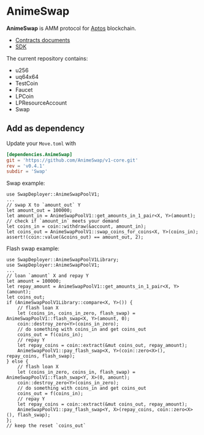 # AnimeSwap

**AnimeSwap** is AMM protocol for [Aptos](https://www.aptos.com/) blockchain. 

* [Contracts documents](https://docs.animeswap.org/docs/contracts)
* [SDK](https://github.com/AnimeSwap/v1-sdk)

The current repository contains: 

* u256
* uq64x64
* TestCoin
* Faucet
* LPCoin
* LPResourceAccount
* Swap

## Add as dependency

Update your `Move.toml` with

```toml
[dependencies.AnimeSwap]
git = 'https://github.com/AnimeSwap/v1-core.git'
rev = 'v0.4.1'
subdir = 'Swap'
```

Swap example:
```move
use SwapDeployer::AnimeSwapPoolV1;
...
// swap X to `amount_out` Y
let amount_out = 100000;
let amount_in = AnimeSwapPoolV1::get_amounts_in_1_pair<X, Y>(amount);
// check if `amount_in` meets your demand
let coins_in = coin::withdraw(&account, amount_in);
let coins_out = AnimeSwapPoolV1::swap_coins_for_coins<X, Y>(coins_in);
assert!(coin::value(&coins_out) == amount_out, 2);
```

Flash swap example:
```move
use SwapDeployer::AnimeSwapPoolV1Library;
use SwapDeployer::AnimeSwapPoolV1;
...
// loan `amount` X and repay Y
let amount = 100000;
let repay_amount = AnimeSwapPoolV1::get_amounts_in_1_pair<X, Y>(amount);
let coins_out;
if (AnimeSwapPoolV1Library::compare<X, Y>()) {
    // flash loan X
    let (coins_in, coins_in_zero, flash_swap) = AnimeSwapPoolV1::flash_swap<X, Y>(amount, 0);
    coin::destroy_zero<Y>(coins_in_zero);
    // do something with coins_in and get coins_out
    coins_out = f(coins_in);
    // repay Y
    let repay_coins = coin::extract(&mut coins_out, repay_amount);
    AnimeSwapPoolV1::pay_flash_swap<X, Y>(coin::zero<X>(), repay_coins, flash_swap);
} else {
    // flash loan X
    let (coins_in_zero, coins_in, flash_swap) = AnimeSwapPoolV1::flash_swap<Y, X>(0, amount);
    coin::destroy_zero<Y>(coins_in_zero);
    // do something with coins_in and get coins_out
    coins_out = f(coins_in);
    // repay Y
    let repay_coins = coin::extract(&mut coins_out, repay_amount);
    AnimeSwapPoolV1::pay_flash_swap<Y, X>(repay_coins, coin::zero<X>(), flash_swap);
};
// keep the reset `coins_out`
```
